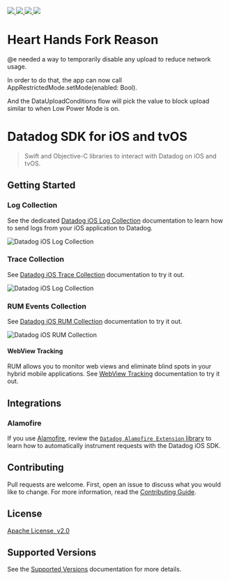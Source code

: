 <p>
    <a href="https://swiftpackageindex.com/DataDog/dd-sdk-ios">
        <img src="https://img.shields.io/endpoint?url=https%3A%2F%2Fswiftpackageindex.com%2Fapi%2Fpackages%2FDataDog%2Fdd-sdk-ios%2Fbadge%3Ftype%3Dplatforms" />
    </a>
    <a href="https://swiftpackageindex.com/DataDog/dd-sdk-ios">
        <img src="https://img.shields.io/endpoint?url=https%3A%2F%2Fswiftpackageindex.com%2Fapi%2Fpackages%2FDataDog%2Fdd-sdk-ios%2Fbadge%3Ftype%3Dswift-versions" />
    </a>
    <a href="https://swiftpackageindex.com/DataDog/dd-sdk-ios">
        <img src="https://img.shields.io/github/v/release/DataDog/dd-sdk-ios?style=flat&label=Swift%20Package%20Index&color=red" />
    </a>
    <a href="https://cocoapods.org/pods/DatadogCore">
        <img src="https://img.shields.io/github/v/release/DataDog/dd-sdk-ios?style=flat&label=CocoaPods" />
    </a>
</p>

# Heart Hands Fork Reason

@e needed a way to temporarily disable any upload to reduce network usage.

In order to do that, the app can now call AppRestrictedMode.setMode(enabled: Bool).

And the DataUploadConditions flow will pick the value to block upload similar to when Low Power Mode is on.

# Datadog SDK for iOS and tvOS

> Swift and Objective-C libraries to interact with Datadog on iOS and tvOS.

## Getting Started

### Log Collection

See the dedicated [Datadog iOS Log Collection][1] documentation to learn how to send logs from your iOS application to Datadog.

![Datadog iOS Log Collection](docs/images/logging.png)

### Trace Collection

See [Datadog iOS Trace Collection][2] documentation to try it out.

![Datadog iOS Log Collection](docs/images/tracing.png)

### RUM Events Collection

See [Datadog iOS RUM Collection][3] documentation to try it out.

![Datadog iOS RUM Collection](docs/images/rum.png)

#### WebView Tracking

RUM allows you to monitor web views and eliminate blind spots in your hybrid mobile applications. See [WebView Tracking][5] documentation to try it out.

## Integrations

### Alamofire

If you use [Alamofire][4], review the [`Datadog Alamofire Extension` library](DatadogExtensions/Alamofire/) to learn how to automatically instrument requests with the Datadog iOS SDK.

## Contributing

Pull requests are welcome. First, open an issue to discuss what you would like to change. For more information, read the [Contributing Guide](CONTRIBUTING.md).

## License

[Apache License, v2.0](LICENSE)

## Supported Versions

See the [Supported Versions][6] documentation for more details.

[1]: https://docs.datadoghq.com/logs/log_collection/ios
[2]: https://docs.datadoghq.com/tracing/setup_overview/setup/ios
[3]: https://docs.datadoghq.com/real_user_monitoring/ios
[4]: https://github.com/Alamofire/Alamofire
[5]: https://docs.datadoghq.com/real_user_monitoring/mobile_and_tv_monitoring/web_view_tracking?tab=ios
[6]: https://docs.datadoghq.com/real_user_monitoring/mobile_and_tv_monitoring/supported_versions/ios/